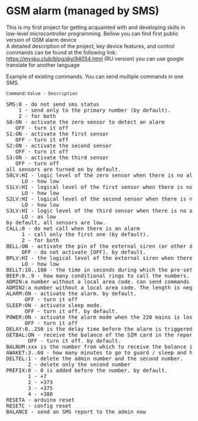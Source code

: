 # GSM alarm (managed by SMS)
This is my first project for getting acquainted with and developing skills in low-level microcontroller programming.
Bellow you can find first public version of GSM alarm device<br>
A detailed description of the project, key device features, and control commands can be found at the following link:  https://mysku.club/blog/diy/94054.html (RU version) you can use google translate for another language

Example of existing commands. You can send multiple commands in one SMS.

<code>Command:Value - Description</code>
<pre>SMS:0 - do not send sms status
    1 - send only to the primary number (by default).
    2 - for both
S0:ON - activate the zero sensor to detect an alarm
   OFF - turn it off
S1:ON - activate the first sensor
   OFF - turn it off
S2:ON - activate the second sensor
   OFF - turn it off
S3:ON - activate the third sensor
   OFF - turn off
all sensors are turned on by default.
S0LV:HI - logic level of the zero sensor when there is no alarm set as high
     LO - how low
S1LV:HI - logical level of the first sensor when there is no alarm set as high
     LO - how low
S2LV:HI - logical level of the second sensor when there is no alarm set as high
     LO - how low
S3LV:HI - logic level of the third sensor when there is no alarm set as high
     LO - as low
by default, all sensors are low.
CALL:0 - do not call when there is an alarm
     1 - call only the first one (by default).
     2 - for both
BELL:ON - activate the pin of the external siren (or other device) [ON].
     OFF - do not activate [OFF]. by default.
BPLV:HI - the logical level of the external siren when there is an alarm is set as high. by default.
     LO - how low
BELLT:10..180 - the time in seconds during which the pre-set logic level will be applied to the pin of the external siren. 30 by default.
BEEP:0..9 - how many conditional rings to call the numbers. the default is 3.
ADMIN:a number without a local area code. can send commands
ADMIN2:a number without a local area code. The length is negative as in the first one.
ALARM:ON - activate the alarm. by default.
      OFF - turn it off
SLEEP:ON - activate sleep mode.
      OFF - turn it off. by default.
POWER:ON - activate the alarm mode when the 220 mains is lost. if battery power is not needed only.
      OFF - turn it off
DELAY:0..250 is the delay time before the alarm is triggered in seconds. after how long will the alarm be triggered when the sensors have already detected the penetration. 0 by default. i.e. without delay immediately.
GETBAL:ON - receive the balance of the SIM card in the report.
       OFF - turn it off. by default.
BALNUM:xxx is the number from which to receive the balance in USSD mode, for example *100#
AWAKET:3..60 - how many minutes to go to guard / sleep and how many minutes to wait for an SMS command from the admin. 3 by default.
DELTEL:1 - delete the admin number and the second number.
       2 - delete only the second number
PREFIX:0 - 0 is added before the number. by default.
       1 - +7
       2 - +373
       3 - +375
       4 - +380
RESETA - arduino reset
RESETC - config reset
BALANCE - send an SMS report to the admin now</pre>
